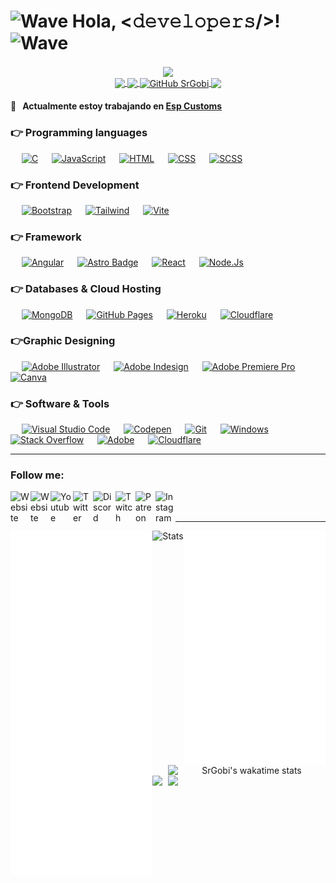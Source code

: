 # <img src="https://mwcorvettes.com/wp-content/uploads/2019/03/savethewave-300x252.gif" width="46" height="39" alt="Wave"> Hola, <𝚍𝚎𝚟𝚎𝚕𝚘𝚙𝚎𝚛𝚜/>! <img src="https://mars-images.imgix.net/ezgif.com-gif-maker%20(1).gif?auto=compress&w=600&fit=max" width="46" height="39" alt="Wave"><br>
<p align="center"> 
  <img align="center" src="https://i.imgur.com/PLLdAVH.png">
  <br />
  <a href="https://youtube.com/c/SrGobi">
    <img align="center" src="https://img.shields.io/youtube/channel/views/UC-ZByejytI9qMtYVMeD22hw?style=social">
  <a/>
  <a href="https://twitter.com/SrgobiY">
    <img align="center" src="https://img.shields.io/twitter/follow/srgobiy?style=social">
  <a/>
  <a href="https://github.com/SrGobi/">
    <img align="center" alt="GitHub SrGobi" src="https://img.shields.io/github/followers/SrGobi?label=follow&style=social">
  <a/>
  <a href="https://github.com/SrGobi/">
    <img align="center" src="https://komarev.com/ghpvc/?username=SrGobi&color=blue">
  <a/>
</p>

#### 💼 &nbsp; Actualmente estoy trabajando en [Esp Customs](https://espcustoms.xyz)
### 👉 Programming languages

<p align="left"> 
  &emsp; 
  <a href="https://www.cprogramming.com/" target="_blank"><img alt="C" src="https://img.shields.io/badge/TypeScript-%232370ED.svg?logo=typescript&logoColor=white"></a>
  &emsp;
  <a href="https://developer.mozilla.org/en-US/docs/Web/JavaScript" target="_blank"> <img alt="JavaScript" src="https://img.shields.io/badge/JavaScript-%23F7DF1E.svg?logo=javascript&logoColor=black"></a>
  &emsp; 
  <a href="https://www.w3.org/html/" target="_blank"> <img alt="HTML" src="https://img.shields.io/badge/HTML5-%23E34F26.svg?logo=html5&logoColor=white"></a>   
  &emsp;
  <a href="https://www.w3schools.com/css/" target="_blank"><img alt="CSS" src="https://img.shields.io/badge/CSS-%231572B6.svg?logo=css3&logoColor=white"></a>
  &emsp;
  <a href="https://www.w3schools.com/sass/" target="_blank"><img alt="SCSS" src="https://img.shields.io/badge/Sass-CC6699?logo=sass&logoColor=white"></a> 
</p>

### 👉 Frontend Development

<p align="left">
  &emsp;
  <a href="https://getbootstrap.com" target="_blank"> <img alt="Bootstrap" src="https://img.shields.io/badge/Bootstrap-6c2cf0.svg?style=flat&logo=bootstrap&logoColor=white"/></a>
  &emsp;
  <a href="https://tailwindui.com/" target="_blank"> <img alt="Tailwind" src="https://img.shields.io/badge/Tailwind_CSS-38B2AC.svg?style=flat&logo=tailwind-css&logoColor=white"/></a>
  &emsp;
  <a href="https://vitejs.dev/" target="_blank"> <img alt="Vite" src="https://img.shields.io/badge/Vite-B73BFE.svg?style=flat&logo=vite&logoColor=FFD62E"/></a>
</p>

### 👉 Framework

<p align="left">
  &emsp;
  <a href="https://www.angular.io/"><img alt="Angular" src="https://img.shields.io/badge/Angular-E90464?logo=angular&logoColor=white"></a>
  &emsp;
   <a href="https://astro.build"><img alt="Astro Badge" src="https://img.shields.io/badge/Astro-0C1222?logo=astro&logoColor=white"></a>
  &emsp;
  <a href="https://react.com"><img alt="React" src="https://img.shields.io/badge/React-20232A?logo=react&logoColor=61DAFB"></a>
  &emsp;
  <a href="https://nodejs.org"><img alt="Node.Js" src="https://img.shields.io/badge/Node.js-43853D?logo=node.js&logoColor=white"></a>
</p>
 
### 👉 Databases & Cloud Hosting

<p align="left">
  &emsp;
  <a href="https://www.mysql.com/"><img alt="MongoDB" src="https://img.shields.io/badge/-MongoDB-13aa52?style=flat&logo=mongodb&logoColor=white"></a>
  &emsp;
  <a href="https://www.github.com"><img alt="GitHub Pages" src="https://img.shields.io/badge/GitHub Pages-%23327FC7.svg?style=flat&llogo=github&logoColor=white"></a>
  &emsp;
  <a href="https://www.heroku.com/"><img alt="Heroku" src="https://img.shields.io/badge/Heroku-%23430098.svg?logo=heroku&logoColor=white"></a>
  &emsp;
  <a href="#"><img alt="Cloudflare" src="https://img.shields.io/badge/Cloudflare R2-ff6633.svg?logo=cloudflare&logoColor=white"></a>
  &emsp;
</p>
 
### 👉Graphic Designing

<p align="left">
  &emsp;
   <a href="https://www.adobe.com/in/products/illustrator.html" target="_blank"> <img alt="Adobe Illustrator" src="https://img.shields.io/badge/Adobe Illustrator-%23FF9A00.svg?style=flat&logo=adobeillustrator&logoColor=white"/></a> 
  &emsp;
  <a href="https://www.adobe.com/in/products/photoshop.html" target="_blank"> <img alt="Adobe Indesign" src="https://img.shields.io/badge/Adobe Photoshop-%2300f.svg?style=flat&logo=adobephotoshop&logoColor=white"/></a> 
  &emsp;
  <a href="https://www.adobe.com/in/products/premiere.html" target="_blank"> <img alt="Adobe Premiere Pro" src="https://img.shields.io/badge/Adobe Premiere Pro-%23430098.svg?style=flat&logo=adobepremierepro&logoColor=white"/></a>
  &emsp;
  <a href="#"><img alt="Canva" src="https://img.shields.io/badge/Canva-%2300C4CC.svg?style=flat&logo=Canva&logoColor=white"/></a>
 </p>
 
 ### 👉 Software & Tools
 
<p>
  &emsp;
  <a href="#"><img alt="Visual Studio Code" src="https://img.shields.io/badge/Visual Studio Code-0078d7.svg?logo=vs-code&logoColor=white"></a>
  &emsp;
  <a href="#"><img alt="Codepen" src="https://img.shields.io/badge/Codepen-000000.svg?logo=codepen&logoColor=white"></a>
  &emsp;
  <a href="#"><img alt="Git" src="https://img.shields.io/badge/Git-%23F05033.svg?logo=git&logoColor=white"></a>
  &emsp;
  <a href="#"><img alt="Windows" src="https://img.shields.io/badge/Windows-0078d7?logo=windows&logoColor=white"></a>
  &emsp;
  <a href="#"><img alt="Stack Overflow" src="https://img.shields.io/badge/Stack Overflow-FE7A16?logo=stack-overflow&logoColor=white"></a>
  &emsp;
  <a href="#"><img alt="Adobe" src="https://img.shields.io/badge/Adobe-%23FF0000.svg?logo=adobe&logoColor=white"></a>
  &emsp;
  <a href="#"><img alt="Cloudflare" src="https://img.shields.io/badge/Cloudflare-ff6633.svg?logo=cloudflare&logoColor=white"></a>
  &emsp;
</p>

[bot]: https://espcustoms.xyz
[website]: https://srgobi.com
[youtube]: https://youtube.com/c/SrGobi
[twitter]: https://twitter.com/SrgobiY
[discord]: https://discord.gg/cqrN3Eg
[twitch]: https://www.twitch.tv/srgobiy
[patreon]: https://www.patreon.com/espcustoms
[instagram]: https://www.instagram.com/srgobi_oficial/
<hr />

### Follow me:

[<img align="left" alt="Website" width="32px" src="https://api.iconify.design/noto-v1:robot.svg?&height=32" />][bot]
[<img align="left" alt="Website" width="32px" src="https://api.iconify.design/emojione:globe-showing-europe-africa.svg?&height=32" />][website]
[<img align="left" alt="Youtube" width="36px" src="https://api.iconify.design/logos:youtube-icon.svg?&height=36" />][youtube]
[<img align="left" alt="Twitter" width="32px" src="https://api.iconify.design/logos:twitter.svg?&height=32" />][twitter]
[<img align="left" alt="Discord" width="36px" src="https://api.iconify.design/logos:discord-icon.svg?&height=36" />][discord]
[<img align="left" alt="Twitch" width="32px" src="https://api.iconify.design/logos:twitch.svg?&height=32" />][twitch]
[<img align="left" alt="Patreon" width="32px" src="https://api.iconify.design/logos:patreon.svg?&height=32" />][patreon]
[<img align="left" alt="Instagram" width="32px" src="https://raw.githubusercontent.com/rahuldkjain/github-profile-readme-generator/master/src/images/icons/Social/instagram.svg" />][instagram]

<br />
<br />
<hr />

<p align="center">
  <img alt="Stats" src="https://github-readme-stats.vercel.app/api?username=SrGobi&count_private=true&show_icons=true&title_color=246bce&text_color=ffffff&bg_color=0d1117&include_all_commits=true&hide_border=true&hide_title=false" />
  <a href="[https://github.com/SrGobi/](https://espcustoms.xyz)">
    <img align="left" width="45%" src="https://github.com/SrGobi/SrGobi/blob/main/metrics-left.svg">
  </a>
  <a href="[https://github.com/SrGobi/](https://espcustoms.xyz)">
    <img align="right" width="45%" src="https://github.com/SrGobi/SrGobi/blob/main/metrics-right.svg">
  </a>
</p>

<br />
<br />

<p align="center">
  <a href="https://srgobi.com/">
    <img align="right" width="50%" alt="SrGobi's wakatime stats" src="https://github-readme-stats.vercel.app/api/wakatime?username=srgobi&layout=compact&show_icons=true&title_color=246bce&text_color=ffffff&bg_color=0d1117&include_all_commits=true&hide_border=true&hide_title=false" />
  </a>
  <a href="https://discord.com/users/360881334647914506">
    <img align="right" width="50%" src="https://lanyard.cnrad.dev/api/360881334647914506?hideDiscrim=false&hideStatus=false&hideTimestamp=false">
  </a>
  <img align="left" src="http://invidget.switchblade.xyz/cqrN3Eg?language=es">     
</p>

